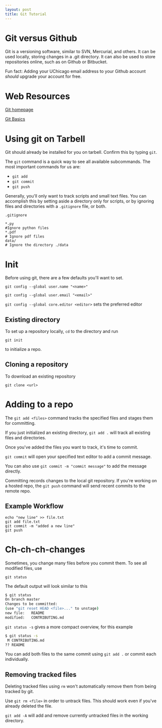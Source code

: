 ```yaml
---
layout: post
title: Git Tutorial
---
```


# Git versus Github

Git is a versioning software, similar to SVN, Mercurial, and others. It can be used locally, storing changes in a .git directory. It can also be used to store repositories online, such as on Github or Bitbucket.

Fun fact: Adding your UChicago email address to your Github account *should* upgrade your account for free.

# Web Resources

[Git homepage](http://www.git-scm.com)

[Git Basics](https://git-scm.com/book/en/v2/Git-Basics-Getting-a-Git-Repository)

# Using git on Tarbell

Git should already be installed for you on tarbell. Confirm this by typing `git`.

The `git` command is a quick way to see all available subcommands. The most important commands for us are:

* `git add`
* `git commit`
* `git push`

Generally, you'll only want to track scripts and small text files. You can accomplish this by setting aside a directory only for scripts, or by ignoring files and directories with a `.gitignore` file, or both.

    .gitignore
    
    *.py 
    #Ignore python files
    *.pdf 
    # Ignore pdf files
    data/ 
    # Ignore the directory ./data


    
    

# Init

Before using git, there are a few defaults you'll want to set.

`git config --global user.name "<name>"`

`git config --global user.email "<email>"`

`git config --global core.editor <editor>` sets the preferred editor

## Existing directory
To set up a repository locally, `cd` to the directory and run

`git init`

to initialize a repo.

## Cloning a repository

To download an existing repository

`git clone <url>`

# Adding to a repo

The `git add <files>` command tracks the specified files and stages them for committing.

If you just initialized an existing directory, `git add .` will track all existing files and directories.

Once you've added the files you want to track, it's time to commit.

`git commit` will open your specified text editor to add a commit message. 

You can also use `git commit -m "commit message"` to add the message directly.

Committing records changes to the local git repository. If you're working on a hosted repo, the `git push` command will send recent commits to the remote repo.

## Example Workflow

    echo "new line" >> file.txt
    git add file.txt
    git commit -m "added a new line"
    git push

# Ch-ch-ch-changes

Sometimes, you change many files before you commit them. To see all modified files, use

`git status`

The default output will look similar to this

``` bash
$ git status
On branch master
Changes to be committed:
(use "git reset HEAD <file>..." to unstage)
new file:   README
modified:   CONTRIBUTING.md
```
`git status -s` gives a more compact overview, for this example

``` bash
$ git status -s
 M CONTRIBUTING.md
?? README
```
You can add both files to the same commit using `git add .` or commit each individually. 

## Removing tracked files

Deleting tracked files using `rm` won't automatically remove them from being tracked by git.

Use `git rm <file>` in order to untrack files. This should work even if you've already deleted the file.

`git add -A` will add and remove currently untracked files in the working directory.


